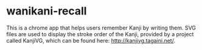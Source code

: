 wanikani-recall
===============

This is a chrome app that helps users remember Kanji by writing them. SVG files are used to display the stroke order of the Kanji, provided by a project called KanjiVG, which can be found here: http://kanjivg.tagaini.net/.
